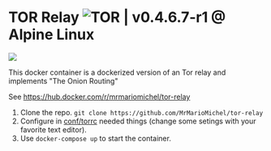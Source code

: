 # TOR Relay ![TOR](https://cloud.githubusercontent.com/assets/8005290/25584874/cd743dcc-2e65-11e7-8b9a-5f0f3be929b9.png) | v0.4.6.7-r1 @ Alpine Linux

![](https://images.microbadger.com/badges/image/mrmariomichel/tor-relay.svg)

This docker container is a dockerized version of an Tor relay and implements "The Onion Routing"

See https://hub.docker.com/r/mrmariomichel/tor-relay

1. Clone the repo. ```git clone https://github.com/MrMarioMichel/tor-relay ```
2. Configure in [conf/torrc](https://github.com/MrMarioMichel/tor-relay/blob/master/conf/torrc) needed things (change some setings with your favorite text editor).
3. Use ```docker-compose up``` to start the container. 


